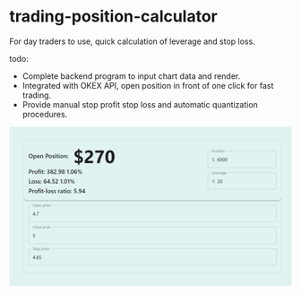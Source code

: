 # trading-position-calculator

For day traders to use, quick calculation of leverage and stop loss.

todo:
- Complete backend program to input chart data and render.
- Integrated with OKEX API, open position in front of one click for fast trading.
- Provide manual stop profit stop loss and automatic quantization procedures.

![img.png](img.png)
